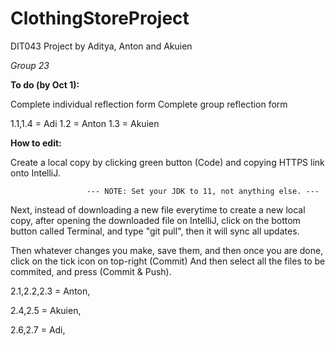 # ClothingStoreProject

DIT043 Project by Aditya, Anton and Akuien

_Group 23_


**To do (by Oct 1):**

Complete individual reflection form
Complete group reflection form 

1.1,1.4 = Adi
1.2 = Anton
1.3 = Akuien

**How to edit:**

Create a local copy by clicking green button (Code) and copying HTTPS link onto IntelliJ.                      
                     
                     --- NOTE: Set your JDK to 11, not anything else. ---
                     
Next, instead of downloading a new file everytime to create a new local copy, after opening the downloaded file on IntelliJ, click on
the bottom button called Terminal, and type "git pull", then it will sync all updates. 

Then whatever changes you make, save them, and then once you are done, click on the tick icon on top-right (Commit)
And then select all the files to be commited, and press (Commit & Push).

2.1,2.2,2.3 = Anton,

2.4,2.5 = Akuien,

2.6,2.7 = Adi,
